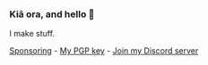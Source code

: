 ### Kiā ora, and hello 👋   
I make stuff.
  
[Sponsoring](https://github.com/sponsors/abyssal) - [My PGP key](https://jacksonrakena.com/abyssal.asc) - [Join my Discord server](https://discord.abyssal.gg)
